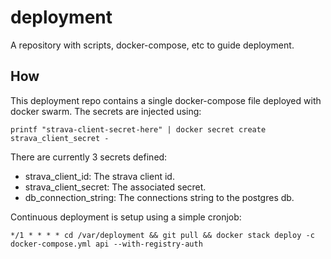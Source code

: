 # deployment

A repository with scripts, docker-compose, etc to guide deployment.

## How

This deployment repo contains a single docker-compose file deployed with docker swarm. The secrets are injected using:

    printf "strava-client-secret-here" | docker secret create strava_client_secret -

There are currently 3 secrets defined:
- strava_client_id: The strava client id.
- strava_client_secret: The associated secret.
- db_connection_string: The connections string to the postgres db.

Continuous deployment is setup using a simple cronjob:

    */1 * * * * cd /var/deployment && git pull && docker stack deploy -c docker-compose.yml api --with-registry-auth
